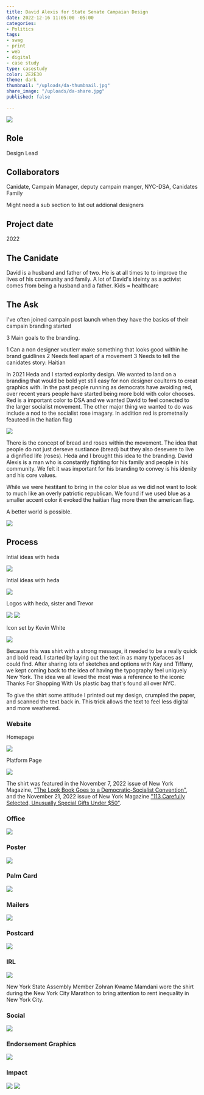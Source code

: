 ```yaml
---
title: David Alexis for State Senate Campaian Design
date: 2022-12-16 11:05:00 -05:00
categories:
- Politics
tags:
- swag
- print
- web
- digital
- case study
type: casestudy
color: 2E2E30
theme: dark
thumbnail: "/uploads/da-thumbnail.jpg"
share_image: "/uploads/da-share.jpg"
published: false

---
```


<img src="/uploads/da-header.jpg" class="width-100">

## Role
Design Lead 

## Collaborators
Canidate, Campain Manager, deputy campain manger, NYC-DSA, Canidates Family

Might need a sub section to list out addional designers 

## Project date
2022


## The Canidate

David is a husband and father of two. He is at all times to to improve the lives of his community and family. A lot of David's ideinty as a activist comes from being a husband and a father. Kids = healthcare

## The Ask


I've often joined campain post launch when they have the basics of their campain branding started 

3 Main goals to the branding. 

1 Can a non designer voutlerr make something that looks good within he brand guidlines 
2 Needs feel apart of a movement
3 Needs to tell the canidates story: Haitian 

In 2021 Heda and I started explority design. We wanted to land on a branding that would be bold yet still easy for non designer coulterrs to creat graphics with. In the past people running as democrats have avoiding red, over recent years people have started being more bold with color chooses. Red is a important color to DSA and we wanted David to feel conected to the larger socialist movement. The other major thing we wanted to do was include a nod to the socialist rose imagary. In addition red is prometnally feauteed in the hatian flag 

<img src="/uploads/da-flag.jpg" class="width-100">

There is the concept of bread and roses within the movement. The idea that people do not just derseve sustiance (bread) but they also desevere to live a dignified life (roses). Heda and I brought this idea to the branding. David Alexis is a man who is constantly fighting for his family and people in his community. We felt it was important for his branding to convey is his idenity and his core values. 

While we were hestitant to bring in the color blue as we did not want to look to much like an overly patriotic republican. We found if we used blue as a smaller accent color it evoked the haitian flag more then the american flag. 




A better world is possible. 

<img src="/uploads/da-aoc.jpg" class="width-100">

## Process
 
Intial ideas with heda

<img src="/uploads/da-brand1.jpg" class="width-100">

Intial ideas with heda

<img src="/uploads/da-brand2.jpg" class="width-100">

Logos with heda, sister and Trevor

<img src="/uploads/da-brand4.jpg" class="width-100">

<img src="/uploads/da-brand3.jpg" class="width-100">

Icon set by Kevin White

<img src="/uploads/da-icons.jpg" class="width-100">

Because this was shirt with a strong message, it needed to be a really quick and bold read. I started by laying out the text in as many typefaces as I could find. After sharing lots of sketches and options with Kay and Tiffany, we kept coming back to the idea of having the typography feel uniquely New York. The idea we all loved the most was a reference to the iconic Thanks For Shopping With Us plastic bag that's found all over NYC.

To give the shirt some attitude I printed out my design, crumpled the paper, and scanned the text back in. This trick allows the text to feel less digital and more weathered.


### Website

Homepage

<div class="cms-img-scrollable">
  <img src="/uploads/da-web1.jpg">
</div>

Platform Page

<div class="cms-img-scrollable">
  <img src="/uploads/da-web2.jpg">
</div>




The shirt was featured in the November 7, 2022 issue of New York Magazine, ["The Look Book Goes to a Democratic-Socialist Convention"](https://www.curbed.com/2022/11/democratic-socialist-convention-nyc-photos.html), and the November 21, 2022 issue of New York Magazine ["113 Carefully Selected, Unusually Special Gifts Under $50"](https://nymag.com/strategist/article/best-christmas-gifts-under-50-2022.html).

### Office

<img src="/uploads/da-office.jpg" class="width-100">


### Poster

<img src="/uploads/da-poster.jpg" class="width-100">

### Palm Card

<img src="/uploads/da-palm.jpg" class="width-100">

### Mailers

<img src="/uploads/da-mailers.jpg" class="width-100">

### Postcard

<img src="/uploads/da-postcard.jpg" class="width-100">

### IRL

<img src="/uploads/da-print-irl.jpg" class="width-100">

New York State Assembly Member Zohran Kwame Mamdani wore the shirt during the New York City Marathon to bring attention to rent inequality in New York City.

### Social

<img src="/uploads/da-social.jpg" class="width-100">

### Endorsement Graphics

<img src="/uploads/da-endorsements.jpg" class="width-100">

### Impact

<img src="/uploads/da-nymag.jpg" class="width-100">

<img src="/uploads/da-crowd.jpg" class="width-100">









